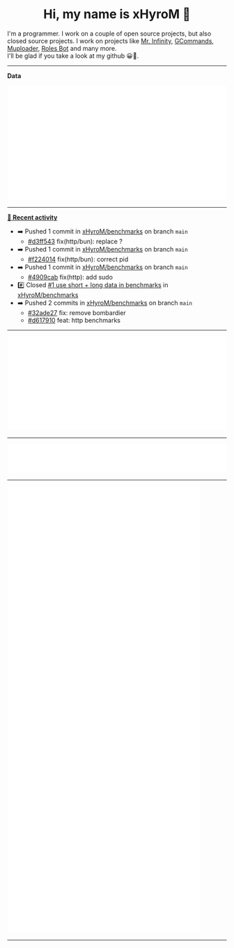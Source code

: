 <p align="center">
    <!-- <img src="https://avatars.githubusercontent.com/u/56601352" width="192" alt="hyro's pfp" /> -->
    <h1 align="center">Hi, my name is xHyroM 👋</h1>
</p>

I'm a programmer. I work on a couple of open source projects, but also closed source projects. I work on projects like [Mr. Infinity](https://discord.com/oauth2/authorize?client_id=720321585625694239&scope=bot%20applications.commands&permissions=8&redirect_uri=https://blobs.gq/imanager&prompt=consent&response_type=code), [GCommands](https://github.com/Garlic-Team/GCommands), [Muploader](https://github.com/xHyroM/Muploader), [Roles Bot](https://github.com/xHyroM/roles-bot) and many more.  
I'll be glad if you take a look at my github 😀👀.

___
**Data**

<img src="https://github.com/xHyroM/xHyroM/blob/master/.cache/base.svg">

___

**[📰 Recent activity](https://github.com/xHyroM)**
* ➡️ Pushed 1 commit in [xHyroM/benchmarks](https://github.com/xHyroM/benchmarks) on branch `main`
  * [#d3ff543](https://github.com/xHyroM/benchmarks/commit/d3ff543) fix(http/bun): replace ?
* ➡️ Pushed 1 commit in [xHyroM/benchmarks](https://github.com/xHyroM/benchmarks) on branch `main`
  * [#f224014](https://github.com/xHyroM/benchmarks/commit/f224014) fix(http/bun): correct pid
* ➡️ Pushed 1 commit in [xHyroM/benchmarks](https://github.com/xHyroM/benchmarks) on branch `main`
  * [#4909cab](https://github.com/xHyroM/benchmarks/commit/4909cab) fix(http): add sudo
* #️⃣ Closed [#1 use short + long data in benchmarks](https://github.com/xHyroM/benchmarks/issues/1) in [xHyroM/benchmarks](https://github.com/xHyroM/benchmarks)
* ➡️ Pushed 2 commits in [xHyroM/benchmarks](https://github.com/xHyroM/benchmarks) on branch `main`
  * [#32ade27](https://github.com/xHyroM/benchmarks/commit/32ade27) fix: remove bombardier
  * [#d617910](https://github.com/xHyroM/benchmarks/commit/d617910) feat: http benchmarks


___

<img src="https://github.com/xHyroM/xHyroM/blob/master/.cache/isocalendar.svg">

___

<img src="https://github.com/xHyroM/xHyroM/blob/master/.cache/languages.svg">

___

<img src="https://github.com/xHyroM/xHyroM/blob/master/.cache/achievements.svg">

___

